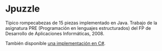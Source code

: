 Jpuzzle
=======

Típico rompecabezas de 15 piezas implementado en Java. Trabajo de la asignatura PRE (Programación en lenguajes estructurados) del FP de Desarrollo de Aplicaciones Informáticas, 2008.

También disponible [una implementación en C#](https://github.com/Reimashi/NETpuzzle).
